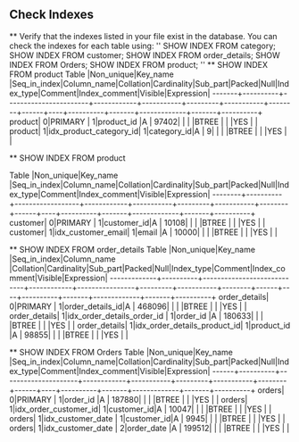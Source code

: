 ## Check Indexes
** Verify that the indexes listed in your file exist in the database. You can check the indexes for each table using:
''
SHOW INDEX FROM category;
SHOW INDEX FROM customer;
SHOW INDEX FROM order_details;
SHOW INDEX FROM Orders;
SHOW INDEX FROM product;
'' 
** SHOW INDEX FROM product
Table  |Non_unique|Key_name               |Seq_in_index|Column_name|Collation|Cardinality|Sub_part|Packed|Null|Index_type|Comment|Index_comment|Visible|Expression|
-------+----------+-----------------------+------------+-----------+---------+-----------+--------+------+----+----------+-------+-------------+-------+----------+
product|         0|PRIMARY                |           1|product_id |A        |      97402|        |      |    |BTREE     |       |             |YES    |          |
product|         1|idx_product_category_id|           1|category_id|A        |          9|        |      |    |BTREE     |       |             |YES    |          |

** SHOW INDEX FROM product

Table   |Non_unique|Key_name          |Seq_in_index|Column_name|Collation|Cardinality|Sub_part|Packed|Null|Index_type|Comment|Index_comment|Visible|Expression|
--------+----------+------------------+------------+-----------+---------+-----------+--------+------+----+----------+-------+-------------+-------+----------+
customer|         0|PRIMARY           |           1|customer_id|A        |      10108|        |      |    |BTREE     |       |             |YES    |          |
customer|         1|idx_customer_email|           1|email      |A        |      10000|        |      |    |BTREE     |       |             |YES    |          |

** SHOW INDEX FROM order_details
Table        |Non_unique|Key_name                    |Seq_in_index|Column_name     |Collation|Cardinality|Sub_part|Packed|Null|Index_type|Comment|Index_comment|Visible|Expression|
-------------+----------+----------------------------+------------+----------------+---------+-----------+--------+------+----+----------+-------+-------------+-------+----------+
order_details|         0|PRIMARY                     |           1|order_details_id|A        |     468096|        |      |    |BTREE     |       |             |YES    |          |
order_details|         1|idx_order_details_order_id  |           1|order_id        |A        |     180633|        |      |    |BTREE     |       |             |YES    |          |
order_details|         1|idx_order_details_product_id|           1|product_id      |A        |      98855|        |      |    |BTREE     |       |             |YES    |          |

** SHOW INDEX FROM Orders
Table |Non_unique|Key_name             |Seq_in_index|Column_name|Collation|Cardinality|Sub_part|Packed|Null|Index_type|Comment|Index_comment|Visible|Expression|
------+----------+---------------------+------------+-----------+---------+-----------+--------+------+----+----------+-------+-------------+-------+----------+
orders|         0|PRIMARY              |           1|order_id   |A        |     187880|        |      |    |BTREE     |       |             |YES    |          |
orders|         1|idx_order_customer_id|           1|customer_id|A        |      10047|        |      |    |BTREE     |       |             |YES    |          |
orders|         1|idx_customer_date    |           1|customer_id|A        |       9945|        |      |    |BTREE     |       |             |YES    |          |
orders|         1|idx_customer_date    |           2|order_date |A        |     199512|        |      |    |BTREE     |       |             |YES    |          |
